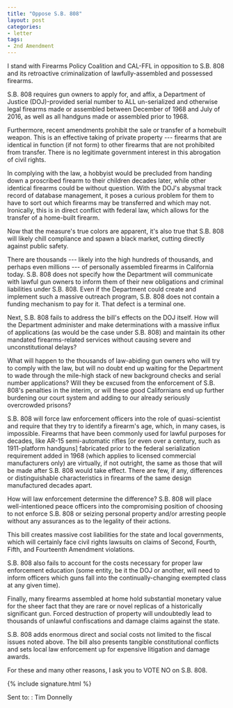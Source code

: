 ```yaml
---
title: "Oppose S.B. 808"
layout: post
categories:
- letter
tags:
- 2nd Amendment
---
```


I stand with Firearms Policy Coalition and CAL-FFL in opposition to S.B. 808 and its retroactive criminalization of lawfully-assembled and possessed firearms.

S.B. 808 requires gun owners to apply for, and affix, a Department of Justice (DOJ)-provided serial number to ALL un-serialized and otherwise legal firearms made or assembled between December of 1968 and July of 2016, as well as all handguns made or assembled prior to 1968.

Furthermore, recent amendments prohibit the sale or transfer of a homebuilt weapon. This is an effective taking of private property --- firearms that are identical in function (if not form) to other firearms that are not prohibited from transfer. There is no legitimate government interest in this abrogation of civil rights.

In complying with the law, a hobbyist would be precluded from handing down a proscribed firearm to their children decades later, while other identical firearms could be without question. With the DOJ's abysmal track record of database management, it poses a curious problem for them to have to sort out which firearms may be transferred and which may not. Ironically, this is in direct conflict with federal law, which allows for the transfer of a home-built firearm.

Now that the measure's true colors are apparent, it's also true that S.B. 808 will likely chill compliance and spawn a black market, cutting directly against public safety.

There are thousands --- likely into the high hundreds of thousands, and perhaps even millions --- of personally assembled firearms in California today. S.B. 808 does not specify how the Department will communicate with lawful gun owners to inform them of their new obligations and criminal liabilities under S.B. 808. Even if the Department could create and implement such a massive outreach program, S.B. 808 does not contain a funding mechanism to pay for it. That defect is a terminal one.

Next, S.B. 808 fails to address the bill's effects on the DOJ itself. How will the Department administer and make determinations with a massive influx of applications (as would be the case under S.B. 808) and maintain its other mandated firearms-related services without causing severe and unconstitutional delays?

What will happen to the thousands of law-abiding gun owners who will try to comply with the law, but will no doubt end up waiting for the Department to wade through the mile-high stack of new background checks and serial number applications? Will they be excused from the enforcement of S.B. 808's penalties in the interim, or will these good Californians end up further burdening our court system and adding to our already seriously overcrowded prisons?

S.B. 808 will force law enforcement officers into the role of quasi-scientist and require that they try to identify a firearm's age, which, in many cases, is impossible. Firearms that have been commonly used for lawful purposes for decades, like AR-15 semi-automatic rifles \[or even over a century, such as 1911-platform handguns\] fabricated prior to the federal serialization requirement added in 1968 (which applies to licensed commercial manufacturers only) are virtually, if not outright, the same as those that will be made after S.B. 808 would take effect. There are few, if any, differences or distinguishable characteristics in firearms of the same design manufactured decades apart.

How will law enforcement determine the difference? S.B. 808 will place well-intentioned peace officers into the compromising position of choosing to not enforce S.B. 808 or seizing personal property and/or arresting people without any assurances as to the legality of their actions.

This bill creates massive cost liabilities for the state and local governments, which will certainly face civil rights lawsuits on claims of Second, Fourth, Fifth, and Fourteenth Amendment violations.

S.B. 808 also fails to account for the costs necessary for proper law enforcement education (some entity, be it the DOJ or another, will need to inform officers which guns fall into the continually-changing exempted class at any given time).

Finally, many firearms assembled at home hold substantial monetary value for the sheer fact that they are rare or novel replicas of a historically significant gun. Forced destruction of property will undoubtedly lead to thousands of unlawful confiscations and damage claims against the state.

S.B. 808 adds enormous direct and social costs not limited to the fiscal issues noted above. The bill also presents tangible constitutional conflicts and sets local law enforcement up for expensive litigation and damage awards.

For these and many other reasons, I ask you to VOTE NO on S.B. 808.

{% include signature.html %}

Sent to:
: Tim Donnelly
